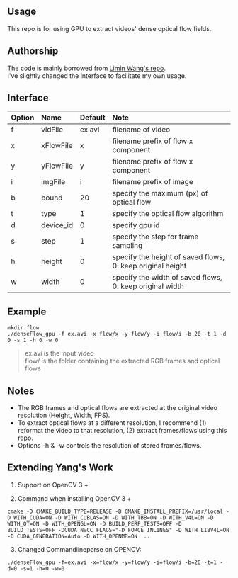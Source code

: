 ## Usage
This repo is for using GPU to extract videos' dense optical flow fields.

## Authorship
The code is mainly borrowed from [Limin Wang's repo](https://github.com/wanglimin/dense_flow).  
I've slightly changed the interface to facilitate my own usage.  


## Interface
Option | Name | Default | Note 
:---   | :--- | :---    | :---
f  | vidFile    | ex.avi  | filename of video
x  | xFlowFile  | x       | filename prefix of flow x component
y  | yFlowFile  | y       | filename prefix of flow x component
i  | imgFile    | i       | filename prefix of image
b  | bound      | 20      | specify the maximum (px) of optical flow
t  | type       | 1       | specify the optical flow algorithm
d  | device_id  | 0       | specify gpu id
s  | step       | 1       | specify the step for frame sampling
h  | height     | 0       | specify the height of saved flows, 0: keep original height
w  | width      | 0       | specify the width of saved flows,  0: keep original width

## Example
```
mkdir flow
./denseFlow_gpu -f ex.avi -x flow/x -y flow/y -i flow/i -b 20 -t 1 -d 0 -s 1 -h 0 -w 0
```
> ex.avi is the input video  
> flow/ is the folder containing the extracted RGB frames and optical flows

## Notes

* The RGB frames and optical flows are extracted at the original video resolution (Height, Width, FPS).  
* To extract optical flows at a different resolution, I recommend (1) reformat the video to that resolution, (2) extract frames/flows using this repo.
* Options -h & -w controls the resolution of stored frames/flows.


## Extending Yang's Work

1. Support on OpenCV 3 + 

2. Command when installing OpenCV 3 + 

```apple js
cmake -D CMAKE_BUILD_TYPE=RELEASE -D CMAKE_INSTALL_PREFIX=/usr/local -D WITH_CUDA=ON -D WITH_CUBLAS=ON -D WITH_TBB=ON -D WITH_V4L=ON -D WITH_QT=ON -D WITH_OPENGL=ON -D BUILD_PERF_TESTS=OFF -D BUILD_TESTS=OFF -DCUDA_NVCC_FLAGS="-D_FORCE_INLINES" -D WITH_LIBV4L=ON  -D CUDA_GENERATION=Auto -D WITH_OPENMP=ON  ..

```

3. Changed Commandlineparse on OPENCV:

```apple js
./denseFlow_gpu -f=ex.avi -x=flow/x -y=flow/y -i=flow/i -b=20 -t=1 -d=0 -s=1 -h=0 -w=0

```